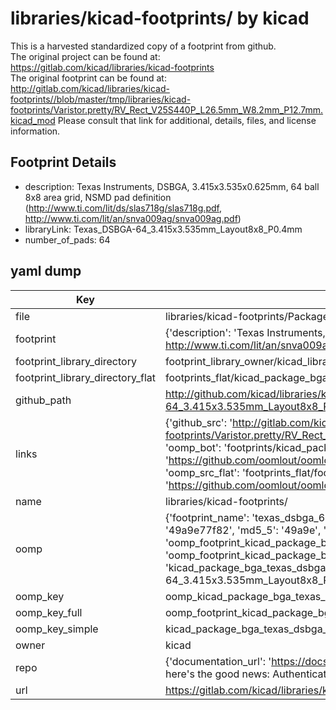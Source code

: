 # libraries/kicad-footprints/ by kicad  
This is a harvested standardized copy of a footprint from github.  
The original project can be found at:  
https://gitlab.com/kicad/libraries/kicad-footprints  
The original footprint can be found at:
http://gitlab.com/kicad/libraries/kicad-footprints//blob/master/tmp/libraries/kicad-footprints/Varistor.pretty/RV_Rect_V25S440P_L26.5mm_W8.2mm_P12.7mm.kicad_mod
Please consult that link for additional, details, files, and license information.  
## Footprint Details
* description: Texas Instruments, DSBGA, 3.415x3.535x0.625mm, 64 ball 8x8 area grid, NSMD pad definition (http://www.ti.com/lit/ds/slas718g/slas718g.pdf, http://www.ti.com/lit/an/snva009ag/snva009ag.pdf)  
* libraryLink: Texas_DSBGA-64_3.415x3.535mm_Layout8x8_P0.4mm  
* number_of_pads: 64  
## yaml dump  
| Key | Value |  
| --- | --- |  
| file | libraries/kicad-footprints/Package_BGA.pretty/Texas_DSBGA-64_3.415x3.535mm_Layout8x8_P0.4mm.kicad_mod |  
| footprint | {'description': 'Texas Instruments, DSBGA, 3.415x3.535x0.625mm, 64 ball 8x8 area grid, NSMD pad definition (http://www.ti.com/lit/ds/slas718g/slas718g.pdf, http://www.ti.com/lit/an/snva009ag/snva009ag.pdf)', 'libraryLink': 'Texas_DSBGA-64_3.415x3.535mm_Layout8x8_P0.4mm', 'number_of_pads': 64} |  
| footprint_library_directory | footprint_library_owner/kicad_libraries/kicad-footprints/ |  
| footprint_library_directory_flat | footprints_flat/kicad_package_bga_texas_dsbga_64_3_415x3_535mm_layout8x8_p0_4mm/working |  
| github_path | http://github.com/kicad/libraries/kicad-footprints//blob/master/tmp/libraries/kicad-footprints/Package_BGA.pretty/Texas_DSBGA-64_3.415x3.535mm_Layout8x8_P0.4mm.kicad_mod |  
| links | {'github_src': 'http://gitlab.com/kicad/libraries/kicad-footprints//blob/master/tmp/libraries/kicad-footprints/Varistor.pretty/RV_Rect_V25S440P_L26.5mm_W8.2mm_P12.7mm.kicad_mod', 'github_src_repo': 'https://gitlab.com/kicad/libraries/kicad-footprints', 'oomp_bot': 'footprints/kicad_package_bga_texas_dsbga_64_3_415x3_535mm_layout8x8_p0_4mm/working', 'oomp_bot_github': 'https://github.com/oomlout/oomlout_oomp_footprint_bot/tree/main/footprints/kicad_package_bga_texas_dsbga_64_3_415x3_535mm_layout8x8_p0_4mm/working', 'oomp_src_flat': 'footprints_flat/footprints_flat/kicad_package_bga_texas_dsbga_64_3_415x3_535mm_layout8x8_p0_4mm/working', 'oomp_src_flat_github': 'https://github.com/oomlout/oomlout_oomp_footprint_src/tree/main/footprints_flat/kicad_package_bga_texas_dsbga_64_3_415x3_535mm_layout8x8_p0_4mm/working'} |  
| name | libraries/kicad-footprints/ |  
| oomp | {'footprint_name': 'texas_dsbga_64_3_415x3_535mm_layout8x8_p0_4mm', 'library_name': 'package_bga', 'md5': '49a9e77f827851f76e8403e77e2e14ee', 'md5_10': '49a9e77f82', 'md5_5': '49a9e', 'md5_6': '49a9e7', 'oomp_key': 'oomp_kicad_package_bga_texas_dsbga_64_3_415x3_535mm_layout8x8_p0_4mm', 'oomp_key_extra': 'oomp_footprint_kicad_package_bga_texas_dsbga_64_3_415x3_535mm_layout8x8_p0_4mm', 'oomp_key_full': 'oomp_footprint_kicad_package_bga_texas_dsbga_64_3_415x3_535mm_layout8x8_p0_4mm_49a9e7', 'oomp_key_simple': 'kicad_package_bga_texas_dsbga_64_3_415x3_535mm_layout8x8_p0_4mm', 'original_filename': 'libraries/kicad-footprints/Package_BGA.pretty/Texas_DSBGA-64_3.415x3.535mm_Layout8x8_P0.4mm.kicad_mod', 'owner_name': 'kicad'} |  
| oomp_key | oomp_kicad_package_bga_texas_dsbga_64_3_415x3_535mm_layout8x8_p0_4mm |  
| oomp_key_full | oomp_footprint_kicad_package_bga_texas_dsbga_64_3_415x3_535mm_layout8x8_p0_4mm |  
| oomp_key_simple | kicad_package_bga_texas_dsbga_64_3_415x3_535mm_layout8x8_p0_4mm |  
| owner | kicad |  
| repo | {'documentation_url': 'https://docs.github.com/rest/overview/resources-in-the-rest-api#rate-limiting', 'message': "API rate limit exceeded for 84.66.173.59. (But here's the good news: Authenticated requests get a higher rate limit. Check out the documentation for more details.)"} |  
| url | https://gitlab.com/kicad/libraries/kicad-footprints |  

